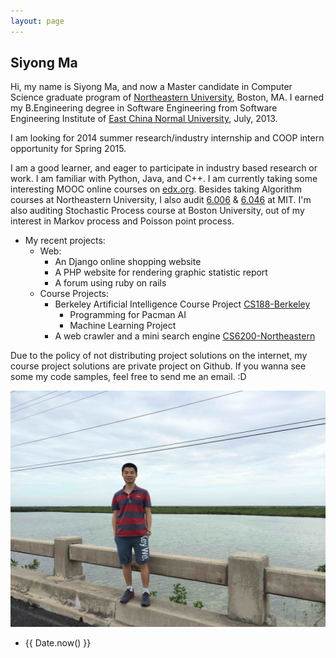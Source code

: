 ```yaml
---
layout: page
---
```


## Siyong Ma

Hi, my name is Siyong Ma, and now a Master candidate in Computer Science graduate program of [Northeastern University](http://www.ccs.neu.edu/), Boston, MA. I earned my B.Engineering degree in Software Engineering from Software Engineering Institute of [East China Normal University](http://www.ecnu.edu.cn), July, 2013.

I am looking for 2014 summer research/industry internship and COOP intern opportunity for Spring 2015. 

I am a good learner, and eager to participate in industry based research or work. I am familiar with Python, Java, and C++. I am currently taking some interesting MOOC online courses on [edx.org](http://www.edx.org/). Besides taking Algorithm courses at Northeastern University, I also audit [6.006](http://stellar.mit.edu/S/course/6/sp14/6.006/) & [6.046](http://stellar.mit.edu/S/course/6/sp14/6.046/) at MIT. I'm also auditing Stochastic Process course at Boston University, out of my interest in Markov process and Poisson point process.

* My recent projects:
  * Web:
    * An Django online shopping website
    * A PHP website for rendering graphic statistic report
    * A forum using ruby on rails
  * Course Projects:
    * Berkeley Artificial Intelligence Course Project [CS188-Berkeley](http://rll.berkeley.edu/cs188/)
       * Programming for Pacman AI
       * Machine Learning Project
    * A web crawler and a mini search engine [CS6200-Northeastern](http://www.ccs.neu.edu/course/cs6200s14/)

Due to the policy of not distributing project solutions on the internet, my course project solutions are private project on Github. If you wanna see some my code samples, feel free to send me an email. :D

![Me](/image/me.jpg)

<ul class="posts">
    <li><span>{{ Date.now() }}</span></li>
</ul>



